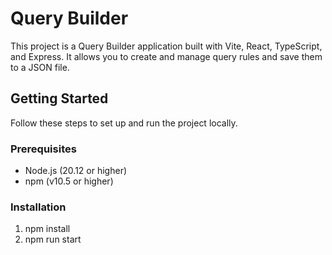 # Query Builder

This project is a Query Builder application built with Vite, React, TypeScript, and Express. It allows you to create and manage query rules and save them to a JSON file.

## Getting Started

Follow these steps to set up and run the project locally.

### Prerequisites

- Node.js (20.12 or higher)
- npm (v10.5 or higher)

### Installation

1. npm install
2. npm run start
